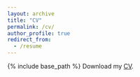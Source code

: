 ```yaml
---
layout: archive
title: "CV"
permalink: /cv/
author_profile: true
redirect_from:
  - /resume
---
```


<!-- Google tag (gtag.js) -->
<script async src="https://www.googletagmanager.com/gtag/js?id=G-7DSN63Y1JH"></script>
<script>
  window.dataLayer = window.dataLayer || [];
  function gtag(){dataLayer.push(arguments);}
  gtag('js', new Date());

  gtag('config', 'G-7DSN63Y1JH');
</script>

{% include base_path %}
Download my <a href="https://www.dropbox.com/scl/fi/h558il8ukl9yma1n2okrm/bogdan-popescu-cv.pdf?rlkey=g2k2jtq0eczebqt7klahrq61u&dl=0" target="_blank">CV</a>.
